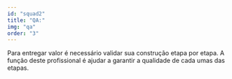 ```yaml
---
id: "squad2"
title: "QA:"
img: "qa"
order: "3"
---
```

 Para entregar valor é necessário validar sua construção etapa por etapa. A função deste profissional é ajudar a garantir a qualidade de cada umas das etapas.